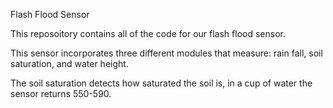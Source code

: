 Flash Flood Sensor

This reposoitory contains all of the code for our flash flood sensor.

This sensor incorporates three different modules that measure: rain fall, soil saturation, and water height.

The soil saturation detects how saturated the soil is, in a cup of water the sensor returns 550-590.
